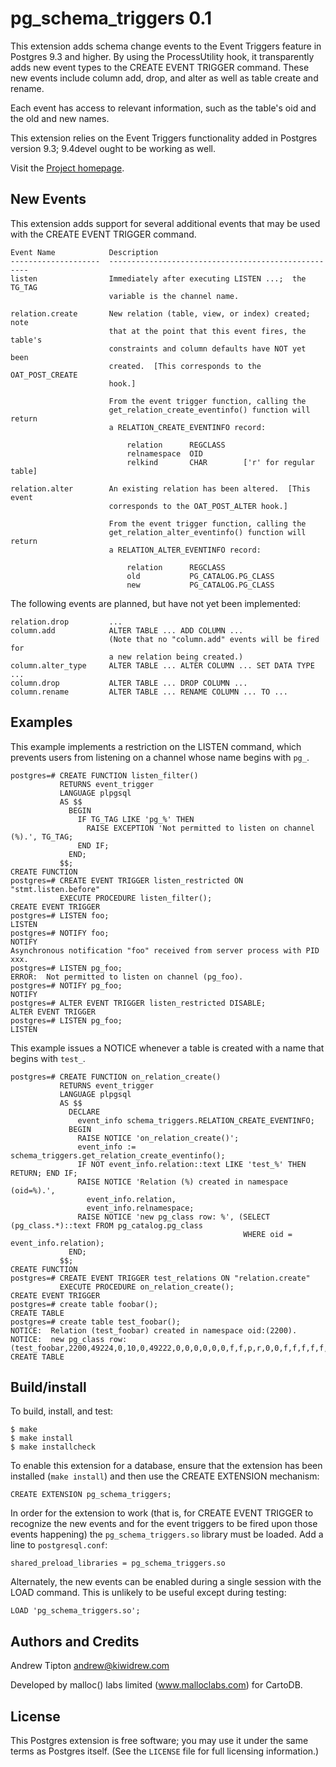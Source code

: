 pg\_schema\_triggers 0.1
========================
This extension adds schema change events to the Event Triggers feature in
Postgres 9.3 and higher.  By using the ProcessUtility hook, it transparently
adds new event types to the CREATE EVENT TRIGGER command.  These new events
include column add, drop, and alter as well as table create and rename.

Each event has access to relevant information, such as the table's oid and
the old and new names.

This extension relies on the Event Triggers functionality added in Postgres
version 9.3;  9.4devel ought to be working as well.

Visit the [Project homepage](http://code.malloclabs.com/pg_schema_triggers).


New Events
----------
This extension adds support for several additional events that may be used with
the CREATE EVENT TRIGGER command.

    Event Name            Description
    --------------------  ----------------------------------------------------
    listen                Immediately after executing LISTEN ...;  the TG_TAG
                          variable is the channel name.

    relation.create       New relation (table, view, or index) created;  note
                          that at the point that this event fires, the table's
                          constraints and column defaults have NOT yet been
                          created.  [This corresponds to the OAT_POST_CREATE
                          hook.]

                          From the event trigger function, calling the
                          get_relation_create_eventinfo() function will return
                          a RELATION_CREATE_EVENTINFO record: 

                              relation      REGCLASS
                              relnamespace  OID
                              relkind		CHAR		['r' for regular table]

    relation.alter        An existing relation has been altered.  [This event
    					  corresponds to the OAT_POST_ALTER hook.]

                          From the event trigger function, calling the
                          get_relation_alter_eventinfo() function will return
                          a RELATION_ALTER_EVENTINFO record: 

                              relation      REGCLASS
                              old			PG_CATALOG.PG_CLASS
                              new			PG_CATALOG.PG_CLASS


The following events are planned, but have not yet been implemented:

    relation.drop         ...
    column.add            ALTER TABLE ... ADD COLUMN ...
                          (Note that no "column.add" events will be fired for
                          a new relation being created.)
    column.alter_type     ALTER TABLE ... ALTER COLUMN ... SET DATA TYPE ...
    column.drop           ALTER TABLE ... DROP COLUMN ...
    column.rename         ALTER TABLE ... RENAME COLUMN ... TO ...


Examples
--------
This example implements a restriction on the LISTEN command, which prevents
users from listening on a channel whose name begins with `pg_`.

    postgres=# CREATE FUNCTION listen_filter()
               RETURNS event_trigger
               LANGUAGE plpgsql
               AS $$
                 BEGIN
                   IF TG_TAG LIKE 'pg_%' THEN
                     RAISE EXCEPTION 'Not permitted to listen on channel (%).', TG_TAG;
                   END IF;
                 END;
               $$;
    CREATE FUNCTION
    postgres=# CREATE EVENT TRIGGER listen_restricted ON "stmt.listen.before"
               EXECUTE PROCEDURE listen_filter();
    CREATE EVENT TRIGGER
    postgres=# LISTEN foo;
    LISTEN
    postgres=# NOTIFY foo;
    NOTIFY
    Asynchronous notification "foo" received from server process with PID xxx.
    postgres=# LISTEN pg_foo;
    ERROR:  Not permitted to listen on channel (pg_foo).
    postgres=# NOTIFY pg_foo;
    NOTIFY
    postgres=# ALTER EVENT TRIGGER listen_restricted DISABLE;
    ALTER EVENT TRIGGER
    postgres=# LISTEN pg_foo;
    LISTEN

This example issues a NOTICE whenever a table is created with a name that
begins with `test_`.

    postgres=# CREATE FUNCTION on_relation_create()
               RETURNS event_trigger
               LANGUAGE plpgsql
               AS $$
                 DECLARE
                   event_info schema_triggers.RELATION_CREATE_EVENTINFO;
                 BEGIN
                   RAISE NOTICE 'on_relation_create()';
                   event_info := schema_triggers.get_relation_create_eventinfo();
                   IF NOT event_info.relation::text LIKE 'test_%' THEN RETURN; END IF;
                   RAISE NOTICE 'Relation (%) created in namespace (oid=%).',
                     event_info.relation,
                     event_info.relnamespace;
                   RAISE NOTICE 'new pg_class row: %', (SELECT (pg_class.*)::text FROM pg_catalog.pg_class
                                                        WHERE oid = event_info.relation);
                 END;
               $$;
    CREATE FUNCTION
    postgres=# CREATE EVENT TRIGGER test_relations ON "relation.create"
               EXECUTE PROCEDURE on_relation_create();
    CREATE EVENT TRIGGER
    postgres=# create table foobar();
    CREATE TABLE
    postgres=# create table test_foobar();
    NOTICE:  Relation (test_foobar) created in namespace oid:(2200).
    NOTICE:  new pg_class row: (test_foobar,2200,49224,0,10,0,49222,0,0,0,0,0,0,f,f,p,r,0,0,f,f,f,f,f,t,924,1,,)
    CREATE TABLE


Build/install
-------------
To build, install, and test:

    $ make
    $ make install
    $ make installcheck

To enable this extension for a database, ensure that the extension has been
installed (`make install`) and then use the CREATE EXTENSION mechanism:

    CREATE EXTENSION pg_schema_triggers;

In order for the extension to work (that is, for CREATE EVENT TRIGGER to
recognize the new events and for the event triggers to be fired upon those
events happening) the `pg_schema_triggers.so` library must be loaded.  Add
a line to `postgresql.conf`:

    shared_preload_libraries = pg_schema_triggers.so

Alternately, the new events can be enabled during a single session with the
LOAD command.  This is unlikely to be useful except during testing:

    LOAD 'pg_schema_triggers.so';


Authors and Credits
-------------------
Andrew Tipton       andrew@kiwidrew.com

Developed by malloc() labs limited (www.malloclabs.com) for CartoDB.


License
-------
This Postgres extension is free software;  you may use it under the same terms
as Postgres itself.  (See the `LICENSE` file for full licensing information.)
